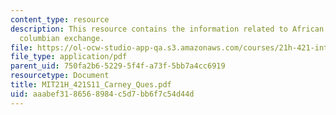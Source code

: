 ```yaml
---
content_type: resource
description: This resource contains the information related to African rise in the
  columbian exchange.
file: https://ol-ocw-studio-app-qa.s3.amazonaws.com/courses/21h-421-introduction-to-environmental-history-spring-2011/aaabef3186568984c5d7bb6f7c54d44d_MIT21H_421S11_Carney_Ques.pdf
file_type: application/pdf
parent_uid: 750fa2b6-5229-5f4f-a73f-5bb7a4cc6919
resourcetype: Document
title: MIT21H_421S11_Carney_Ques.pdf
uid: aaabef31-8656-8984-c5d7-bb6f7c54d44d
---
```


